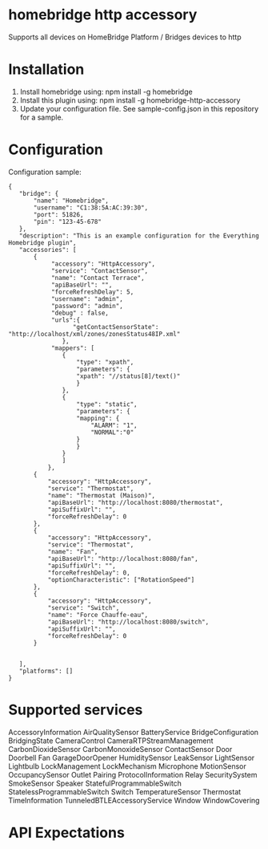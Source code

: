 # homebridge http accessory

Supports all devices on HomeBridge Platform / Bridges devices to http

# Installation

1. Install homebridge using: npm install -g homebridge
2. Install this plugin using: npm install -g homebridge-http-accessory
3. Update your configuration file. See sample-config.json in this repository for a sample. 

# Configuration

Configuration sample:

 ```
 {
	"bridge": {
		"name": "Homebridge",
		"username": "C1:38:5A:AC:39:30",
		"port": 51826,
		"pin": "123-45-678"
	},
	"description": "This is an example configuration for the Everything Homebridge plugin",
	"accessories": [
		{
			 "accessory": "HttpAccessory",
			 "service": "ContactSensor",
			 "name": "Contact Terrace",
			 "apiBaseUrl": "",
			 "forceRefreshDelay": 5,
			 "username": "admin",
			 "password": "admin",
			 "debug" : false,
			 "urls":{
			       "getContactSensorState": "http://localhost/xml/zones/zonesStatus48IP.xml"
			    },
			 "mappers": [
				{
				    "type": "xpath",
				    "parameters": {
					"xpath": "//status[8]/text()"
				    }
				},
				{
				    "type": "static",
				    "parameters": {
					"mapping": {
					    "ALARM": "1",
					    "NORMAL":"0"
					}
				    }
				}
			    ]
	        },
		{
			"accessory": "HttpAccessory",
			"service": "Thermostat",
			"name": "Thermostat (Maison)",
			"apiBaseUrl": "http://localhost:8080/thermostat",
			"apiSuffixUrl": "",
			"forceRefreshDelay": 0
		},
		{
			"accessory": "HttpAccessory",
			"service": "Thermostat",
			"name": "Fan",
			"apiBaseUrl": "http://localhost:8080/fan",
			"apiSuffixUrl": "",
			"forceRefreshDelay": 0,
			"optionCharacteristic": ["RotationSpeed"]
		},
		{
			"accessory": "HttpAccessory",
			"service": "Switch",
			"name": "Force Chauffe-eau",
			"apiBaseUrl": "http://localhost:8080/switch",
			"apiSuffixUrl": "",
			"forceRefreshDelay": 0
		}
		
		
	],
	"platforms": []
}
```
# Supported services

AccessoryInformation
AirQualitySensor
BatteryService 
BridgeConfiguration
BridgingState
CameraControl
CameraRTPStreamManagement
CarbonDioxideSensor
CarbonMonoxideSensor
ContactSensor
Door
Doorbell
Fan
GarageDoorOpener
HumiditySensor
LeakSensor
LightSensor
Lightbulb
LockManagement
LockMechanism
Microphone
MotionSensor
OccupancySensor
Outlet
Pairing
ProtocolInformation
Relay
SecuritySystem
SmokeSensor
Speaker
StatefulProgrammableSwitch
StatelessProgrammableSwitch
Switch
TemperatureSensor
Thermostat
TimeInformation
TunneledBTLEAccessoryService
Window
WindowCovering  

# API Expectations


